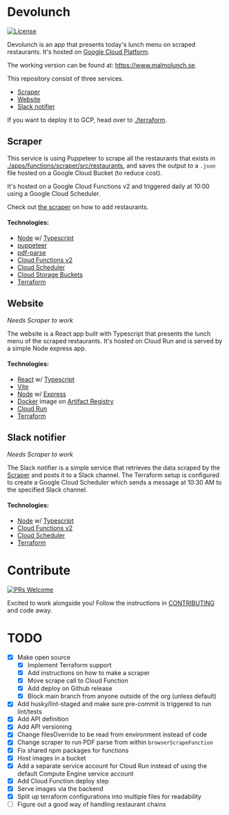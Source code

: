 # Devolunch

<a href="https://github.com/jayway/devolunch/blob/main/LICENSE.md"><img src="https://img.shields.io/npm/l/heroicons.svg" alt="License"></a>

Devolunch is an app that presents today's lunch menu on scraped restaurants. It's hosted on [Google Cloud Platform](https://cloud.google.com/).

The working version can be found at: https://www.malmolunch.se.

This repository consist of three services.

- [Scraper](#scraper)
- [Website](#website)
- [Slack notifier](#slack-notifier)

If you want to deploy it to GCP, head over to [./terraform](./terraform/).

## <a name="scraper">Scraper</a>

This service is using Puppeteer to scrape all the restaurants that exists in [./apps/functions/scraper/src/restaurants](./apps/functions/scraper/src/restaurants), and saves the output to a `.json` file hosted on a Google Cloud Bucket (to reduce cost).

It's hosted on a Google Cloud Functions v2 and triggered daily at 10:00 using a Google Cloud Scheduler.

Check out [the scraper](./apps/functions/scraper) on how to add restaurants.

#### **Technologies:**

- [Node](https://nodejs.org/en) w/ [Typescript](https://www.typescriptlang.org/)
- [puppeteer](https://pptr.dev/)
- [pdf-parse](https://gitlab.com/autokent/pdf-parse)
- [Cloud Functions v2](https://cloud.google.com/functions)
- [Cloud Scheduler](https://cloud.google.com/scheduler)
- [Cloud Storage Buckets](https://cloud.google.com/storage/docs/json_api/v1/buckets)
- [Terraform](https://www.terraform.io/)

## <a name="website">Website</a>

_Needs Scraper to work_

The website is a React app built with Typescript that presents the lunch menu of the scraped restaurants.
It's hosted on Cloud Run and is served by a simple Node express app.

#### **Technologies:**

- [React](https://react.dev/) w/ [Typescript](https://www.typescriptlang.org/)
- [Vite](https://vitejs.dev/)
- [Node](https://nodejs.org/en) w/ [Express](https://expressjs.com/)
- [Docker](https://www.docker.com/) image on [Artifact Registry](https://cloud.google.com/artifact-registry)
- [Cloud Run](https://cloud.google.com/run)
- [Terraform](https://www.terraform.io/)

## <a name="notify-slack">Slack notifier</a>

_Needs Scraper to work_

The Slack notifier is a simple service that retrieves the data scraped by the [Scraper](#scraper) and posts it to a Slack channel. The Terraform setup is configured to create a Google Cloud Scheduler which sends a message at 10:30 AM to the specified Slack channel.

#### **Technologies:**

- [Node](https://nodejs.org/en) w/ [Typescript](https://www.typescriptlang.org/)
- [Cloud Functions v2](https://cloud.google.com/functions)
- [Cloud Scheduler](https://cloud.google.com/scheduler)
- [Terraform](https://www.terraform.io/)

# Contribute

<a href="https://github.com/jayway/devolunch/pulls" target="_blank"><img src="https://img.shields.io/badge/PRs-welcome-brightgreen.svg" alt="PRs Welcome"></a>

Excited to work alongside you! Follow the instructions in [CONTRIBUTING](./CONTRIBUTING.md) and code away.

# TODO

- [x] Make open source
  - [x] Implement Terraform support
  - [x] Add instructions on how to make a scraper
  - [x] Move scrape call to Cloud Function
  - [x] Add deploy on Github release
  - [x] Block main branch from anyone outside of the org (unless default)
- [x] Add husky/lint-staged and make sure pre-commit is triggered to run lint/tests
- [x] Add API definition
- [x] Add API versioning
- [x] Change filesOverride to be read from environment instead of code
- [x] Change scraper to run PDF parse from within `browserScrapeFunction`
- [x] Fix shared npm packages for functions
- [x] Host images in a bucket
- [x] Add a separate service account for Cloud Run instead of using the default Compute Engine service account
- [x] Add Cloud Function deploy step
- [x] Serve images via the backend
- [x] Split up terraform configurations into multiple files for readability
- [ ] Figure out a good way of handling restaurant chains
